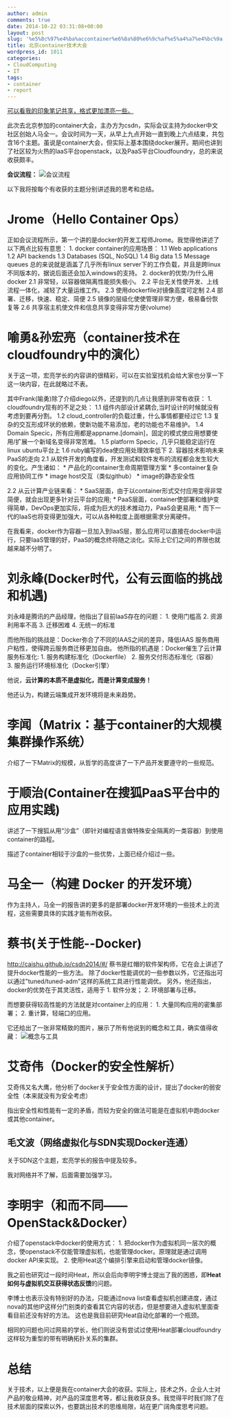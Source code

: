 ```yaml
---
author: admin
comments: true
date: 2014-10-22 03:31:08+00:00
layout: post
slug: '%e5%8c%97%e4%ba%accontainer%e6%8a%80%e6%9c%af%e5%a4%a7%e4%bc%9a'
title: 北京container技术大会
wordpress_id: 1011
categories:
- CloudComputing
- IT
tags:
- container
- report
---
```


[可以看我的印象笔记共享，格式更加漂亮一些。](https://app.yinxiang.com/shard/s29/sh/db4cbf8e-eed7-45cd-89f0-1bca3a3512f3/e0188caf5e8b92181568798330f5356a)





此次去北京参加的container大会，主办方为csdn，实际会议主持为docker中文社区创始人马全一。会议时间为一天，从早上九点开始一直到晚上六点结束，共包含16个主题。虽说是container大会，但实际上基本围绕docker展开。期间也讲到了社区较为火热的IaaS平台openstack，以及PaaS平台Cloudfoundry，总的来说收获颇丰。





**会议流程：** ![会议流程](http://raw.githubusercontent.com/wonderflow/pic/master/container_con_flow.png)





以下我将按每个有收获的主题分别讲述我的思考和总结。





# Jrome（Hello Container Ops）





正如会议流程所示，第一个讲的是docker的开发工程师Jrome。我觉得他讲述了以下两点比较有意思： 1. docker container的应用场景： 1.1 Web applications 1.2 API backends 1.3 Databases (SQL, NoSQL) 1.4 Big data 1.5 Message queues 总的来说就是涵盖了几乎所有linux server下的工作负载，并且是跨linux不同版本的，据说后面还会加入windows的支持。 2. docker的优势/为什么用docker 2.1 非常轻，以容器做隔离性能损失极小。 2.2 平台无关性使开发、上线流程一体化，减轻了大量运维工作。 2.3 使用dockerfile对镜像高度可定制 2.4 部署、迁移，快速、稳定、简便 2.5 镜像的层级化使使管理非常方便，极易备份恢复等 2.6 共享宿主机使文件和信息共享变得非常方便(volume)





# 喻勇&孙宏亮（container技术在cloudfoundry中的演化）





关于这一项，宏亮学长的内容讲的很精彩，可以在实验室找机会给大家也分享一下这一块内容，在此就略过不表。





其中Frank(喻勇)除了介绍diego以外，还提到的几点让我感到非常有收获： 1. cloudfoundry现有的不足之处： 1.1 组件内部设计紧耦合,当时设计的时候就没有考虑到要再分割。 1.2 cloud_controller的负载过重，什么事情都要经过它 1.3 复杂的交互形成环状的依赖，使新功能不易添加，老的功能也不易维护。 1.4 Domain Specic，所有应用都是appname.[domain]，固定的模式使应用想要使用/扩展一个新域名变得非常苦难。 1.5 platform Specic，几乎只能稳定运行在linux ubuntu平台上 1.6 ruby编写的dea使应用处理效率低下 2. 容器技术影响未来PaaS的走向 2.1 从软件开发的角度看，开发测试和软件发布的流程都会发生较大的变化。产生诸如： * 产品化的container生命周期管理方案 * 多container复杂应用协同工作 * image host交互（类似github） * image的静态安全性





2.2 从云计算产业链来看： * SaaS层面，由于以container形式交付应用变得非常简便，就会出现更多针对云平台的应用; * PaaS层面，container使部署和维护变得简单，DevOps更加实际，将成为巨大的技术推动力，PaaS会更易用; * 而下一代的IaaS也将变得更加强大，可以从各种粒度上面根据需求分离硬件。





在我看来，docker作为容器一旦加入到IaaS层，那么应用可以直接在docker中运行，只要IaaS管理的好，PaaS的概念终将随之淡化。实际上它们之间的界限也就越来越不分明了。





# 刘永峰(Docker时代，公有云面临的挑战和机遇)





刘永峰是腾讯的产品经理，他指出了目前IaaS存在的问题： 1. 使用门槛高 2. 资源利用率不高 3. 迁移困难 4. 无统一的标准





而他所指的挑战是：Docker弥合了不同的IAAS之间的差异，降低IAAS 服务商用户粘性，使得跨云服务商迁移更加自由。 他所指的机遇是：Docker催生了云计算服务标准化: 1. 服务构建标准化（Dockerfile） 2. 服务交付形态标准化（容器） 3. 服务运行环境标准化（Docker引擎）





他说，**云计算的本质不是虚拟化，而是计算变成服务！**





他还认为，构建云端集成开发环境将是未来趋势。





# 李闻（Matrix：基于container的大规模集群操作系统）





介绍了一下Matrix的规模，从哲学的高度讲了一下产品开发要遵守的一些规范。





# 于顺治(Container在搜狐PaaS平台中的应用实践)





讲述了一下搜狐从用“沙盒”（即针对编程语言做特殊安全隔离的一类容器）到使用container的路程。





描述了container相较于沙盒的一些优势，上面已经介绍过一些。





# 马全一（构建 Docker 的开发环境）





作为主持人，马全一的报告讲的更多的是部署docker开发环境的一些技术上的流程，这些需要具体的实践才能有所收获。





# 蔡书(关于性能--Docker)





http://caishu.github.io/csdn2014/#/ 蔡书是红帽的软件架构师，它在会上讲述了提升docker性能的一些方法。 除了docker性能调优的一些参数以外，它还指出可以通过"tuned/tuned-adm"这样的系统工具进行性能调优。 另外，他还指出，docker的优势在于其灵活性，适用于 1. 软件分发； 2. 环境部署与迁移。





而想要获得较高性能的方法就是对container上的应用： 1. 大量同构应用的密集部署； 2. 重计算，轻端口的应用。





它还给出了一张非常精致的图片，展示了所有他说到的概念和工具，确实值得收藏： ![概念与工具](https://raw.githubusercontent.com/wonderflow/pic/master/docker-on-rhel7.png)





# 艾奇伟（Docker的安全性解析）





艾奇伟又名大鹰，他分析了docker关于安全性方面的设计，提出了docker的弱安全性（本来就没有为安全考虑）





指出安全性和性能有一定的矛盾，而较为安全的做法可能是在虚拟机中跑docker或其他container。





## 毛文波（网络虚拟化与SDN实现Docker连通）





关于SDN这个主题，宏亮学长的报告中提及较多。





我对网络并不了解，后面需要加强学习。





# 李明宇（和而不同——OpenStack&Docker）





介绍了openstack中docker的使用方式： 1. 把docker作为虚拟机同一层次的概念，使openstack不仅能管理虚拟机，也能管理docker。原理就是通过调用docker API来实现。 2. 使用Heat这个编排引擎来启动和管理docker镜像。





我之前也研究过一段时间Heat，所以会后向李明宇博士提出了我的困惑，即**Heat如何与虚拟机交互获得状态反馈**的问题。





李博士也表示没有特别好的办法，只能通过nova list查看虚拟机创建进度，通过nova的其他IP这样分门别类的查看其它内容的状态，但是想要进入虚拟机里面查看目前还没有好的方法。 这也是我目前研究Heat自动化部署的一个瓶颈。





相同的问题也问过网易的学长，他们则说没有尝试过使用Heat部署cloudfoundry这样较为重型的带有明确拓扑关系的集群。





# 总结





关于技术，以上便是我在container大会的收获。实际上，技术之外，企业人士对产品的敬业精神，对产品的深度思考等，都让我收获良多。我觉得平时我们除了在技术层面的探索以外，也要跳出技术的思维局限，站在更广阔角度思考问题。



